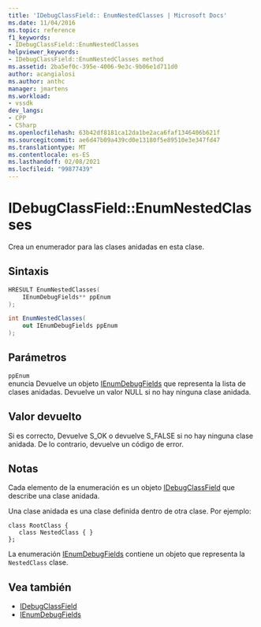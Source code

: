 ```yaml
---
title: 'IDebugClassField:: EnumNestedClasses | Microsoft Docs'
ms.date: 11/04/2016
ms.topic: reference
f1_keywords:
- IDebugClassField::EnumNestedClasses
helpviewer_keywords:
- IDebugClassField::EnumNestedClasses method
ms.assetid: 2ba5ef0c-395e-4006-9e3c-9b06e1d711d0
author: acangialosi
ms.author: anthc
manager: jmartens
ms.workload:
- vssdk
dev_langs:
- CPP
- CSharp
ms.openlocfilehash: 63b42df8181ca12da1be2aca6faf1346406b621f
ms.sourcegitcommit: ae6d47b09a439cd0e13180f5e89510e3e347fd47
ms.translationtype: MT
ms.contentlocale: es-ES
ms.lasthandoff: 02/08/2021
ms.locfileid: "99877439"
---
```

# <a name="idebugclassfieldenumnestedclasses"></a>IDebugClassField::EnumNestedClasses
Crea un enumerador para las clases anidadas en esta clase.

## <a name="syntax"></a>Sintaxis

```cpp
HRESULT EnumNestedClasses(
    IEnumDebugFields** ppEnum
);
```

```csharp
int EnumNestedClasses(
    out IEnumDebugFields ppEnum
);
```

## <a name="parameters"></a>Parámetros
`ppEnum`\
enuncia Devuelve un objeto [IEnumDebugFields](../../../extensibility/debugger/reference/ienumdebugfields.md) que representa la lista de clases anidadas. Devuelve un valor NULL si no hay ninguna clase anidada.

## <a name="return-value"></a>Valor devuelto
Si es correcto, Devuelve S_OK o devuelve S_FALSE si no hay ninguna clase anidada. De lo contrario, devuelve un código de error.

## <a name="remarks"></a>Notas
Cada elemento de la enumeración es un objeto [IDebugClassField](../../../extensibility/debugger/reference/idebugclassfield.md) que describe una clase anidada.

Una clase anidada es una clase definida dentro de otra clase. Por ejemplo:

```
class RootClass {
   class NestedClass { }
};
```

La enumeración [IEnumDebugFields](../../../extensibility/debugger/reference/ienumdebugfields.md) contiene un objeto que representa la `NestedClass` clase.

## <a name="see-also"></a>Vea también
- [IDebugClassField](../../../extensibility/debugger/reference/idebugclassfield.md)
- [IEnumDebugFields](../../../extensibility/debugger/reference/ienumdebugfields.md)
